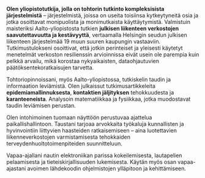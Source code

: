 **Olen yliopistotutkija, jolla on tohtorin tutkinto kompleksisista järjestelmistä** – järjestelmistä, joissa on useita toisiinsa kytkeytyneitä osia ja jotka osoittavat monipuolista ja monimutkaista käyttäytymistä. Valmistuin maisteriksi Aalto-yliopistosta tutkien **julkisen liikenteen verkostojen saavutettavuutta ja kestävyyttä**, vertaamalla Helsingin seudun julkisen liikenteen järjestelmää 19 muun suuren kaupungin vastaaviin. Tutkimustulokseni osoittivat, että jotkin perinteiset ja yleisesti käytetyt menetelmät verkoston resilienssin arvioinnissa eivät usein ole parempia kuin pelkkä arvailu, mikä korostaa nykyaikaisten, dataohjautuvien päätöksentekoratkaisujen tarvetta.

Tohtoriopinnoissani, myös Aalto-yliopistossa, tutkiskelin taudin ja informaation leviämistä. Olen julkaissut tutkimusartikkeleita **epidemiamallinnuksesta**, **kontaktien jäljityksen** tehokkuudesta ja **karanteeneista**. Analysoin matematiikkaa ja fysiikkaa, jotka muodostavat taudin leviämisen perustan.

Olen intohimoinen tuomaan näyttöön perustuvaa ajattelua paikallishallintoon. Taustani tarjoaa arvokkaita työkaluja kunnallisten ja hyvinvointiin liittyvien haasteiden ratkaisemiseen – aina luotettavien liikenneverkostojen varmistamisesta tehokkaiden terveydenhuoltotoimenpiteiden suunnitteluun.

Vapaa-ajallani nautin elektroniikan parissa kokeilemisesta, lautapelien pelaamisesta ja tieteiskirjallisuuden lukemisesta. Käytän myös osan vapaa-ajastani avoimen lähdekoodin ohjelmistojen ylläpitoon ja kehittämiseen.
